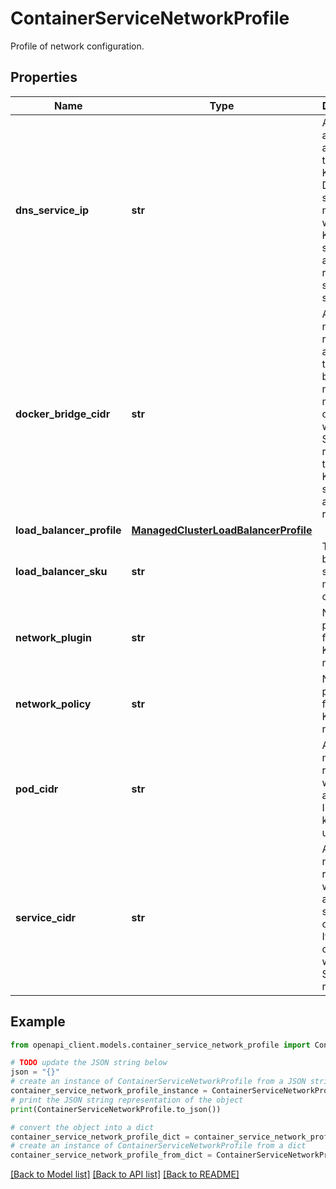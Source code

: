 # ContainerServiceNetworkProfile

Profile of network configuration.

## Properties

Name | Type | Description | Notes
------------ | ------------- | ------------- | -------------
**dns_service_ip** | **str** | An IP address assigned to the Kubernetes DNS service. It must be within the Kubernetes service address range specified in serviceCidr. | [optional] [default to '10.0.0.10']
**docker_bridge_cidr** | **str** | A CIDR notation IP range assigned to the Docker bridge network. It must not overlap with any Subnet IP ranges or the Kubernetes service address range. | [optional] [default to '172.17.0.1/16']
**load_balancer_profile** | [**ManagedClusterLoadBalancerProfile**](ManagedClusterLoadBalancerProfile.md) |  | [optional] 
**load_balancer_sku** | **str** | The load balancer sku for the managed cluster. | [optional] 
**network_plugin** | **str** | Network plugin used for building Kubernetes network. | [optional] [default to 'kubenet']
**network_policy** | **str** | Network policy used for building Kubernetes network. | [optional] 
**pod_cidr** | **str** | A CIDR notation IP range from which to assign pod IPs when kubenet is used. | [optional] [default to '10.244.0.0/16']
**service_cidr** | **str** | A CIDR notation IP range from which to assign service cluster IPs. It must not overlap with any Subnet IP ranges. | [optional] [default to '10.0.0.0/16']

## Example

```python
from openapi_client.models.container_service_network_profile import ContainerServiceNetworkProfile

# TODO update the JSON string below
json = "{}"
# create an instance of ContainerServiceNetworkProfile from a JSON string
container_service_network_profile_instance = ContainerServiceNetworkProfile.from_json(json)
# print the JSON string representation of the object
print(ContainerServiceNetworkProfile.to_json())

# convert the object into a dict
container_service_network_profile_dict = container_service_network_profile_instance.to_dict()
# create an instance of ContainerServiceNetworkProfile from a dict
container_service_network_profile_from_dict = ContainerServiceNetworkProfile.from_dict(container_service_network_profile_dict)
```
[[Back to Model list]](../README.md#documentation-for-models) [[Back to API list]](../README.md#documentation-for-api-endpoints) [[Back to README]](../README.md)


